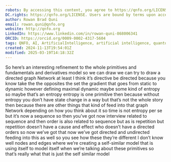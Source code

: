 ```yaml
---
robots: By accessing this content, you agree to https://qnfo.org/LICENSE. Non-commercial use only. Attribution required.
DC.rights: https://qnfo.org/LICENSE. Users are bound by terms upon access.
author: Rowan Brad Quni
email: rowan.quni@qnfo.org
website: http://qnfo.org
LinkedIn: https://www.linkedin.com/in/rowan-quni-868006341
ORCID: https://orcid.org/0009-0002-4317-5604
tags: QNFO, AI, ArtificialIntelligence, artificial intelligence, quantum, physics, science, Einstein, QuantumMechanics, quantum mechanics, QuantumComputing, quantum computing, information, InformationTheory, information theory, InformationalUniverse, informational universe, informational universe hypothesis, IUH
created: 2024-11-13T19:54:01Z
modified: 2025-03-19T14:18:32Z
---
```


So here’s an interesting refinement to the whole primitives and fundamentals and derivatives model so we can draw we can try to draw a directed graph Network at least I think it’s directive be directed because you know take the the opposites the set the gradient that goes from static to dynamic however defining maximal dynamic maybe some kind of entropy so maybe that’s an entropy entropy is one primitive then because without entropy you don’t have state change in a way but that’s not the whole story then because there are other things that kind of feed into that graph Network depending on how you think about it so time is not entropy per se but it’s now a sequence so then you’ve got now interview related to sequence and then order is also related to sequence but as is repetition but repetition doesn’t have a cause and effect who doesn’t have a directed orders so now we’ve got that now we’ve got directed and undirected feeding into this as well so you see how these they’re different I don’t know well nodes and edges where we’re creating a self-similar model that is using itself to model itself when we’re talking about these primitives so that’s really what that is just the self similar model
